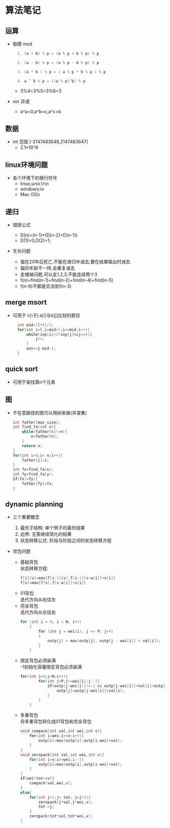 # 算法笔记

## 运算

* 取模 mod

  ``` c
    1. (a + b) % p = (a % p + b % p) % p  

    2. (a - b) % p = (a % p - b % p) % p  

    3. (a * b ) % p = ( a % p * b % p ) % p  

    4. a ^ b % p = ((a % p)^b) % p
  ```

  * 3%4=3%5=3%6=3
* xor 异或
  * a^a=0,a^b=c,a^c=b

## 数据

* int 范围  [-2147483648,2147483647]
  * 2.1*10^9

## linux环境问题

* 各个环境下的换行符号
  * linux,unix:\r\n
  * windows:\n
  * Mac OS\r

## 递归

* 错排公式
  * D(n)=(n-1)*(D(n-2)+D(n-1))
  * D(1)=0,D(2)=1;

* 生长问题

  * 猫在20年后死亡,不能在递归中减去,要在结果输出时减去
  * 猫的年龄不一样,会重复减去
  * 走楼梯问题,可以走1,2,3,不能连续两个3
  * f(n)=find(n-1)+find(n-2)+find(n-4)+find(n-5)
  * f(n-6)不都是合法到f(n-3)

## merge msort

* 可用于 i小于j a[i]与b[j]比较的题目

  ``` c
    int mid=(l+r)/2;
    for(int i=l,j=mid+1;i<=mid;i++){
        while(inp[i]>2*inp[j]&&j<=r){
            j++;
        }
        ans+=j-mid-1;
    }
  ```

## quick sort

* 可用于查找第n个元素

## 图

* 不在意路径的图可以用树来做(并查集)

    ```c
    int father[max_size];
    int find_fa(int n){
        while(father[n]!=n){
            n=father[n];
        }
        return n;
    }
    for(int i=0;i< n;i++){
        father[i]=i;
    }
    int fx=find_fa(x);
    int fy=find_fa(y);
    if(fx!=fy){
        father[fy]=fx;
    }
    ```

## dynamic planning

* 三个重要概念
  1. 最优子结构: 单个例子的最优结果
  2. 边界: 无需继续简化的结果
  3. 状态转移公式: 阶段与阶段之间的状态转移方程

* 背包问题
  * 基础背包  
  状态转移方程:
    ```cpp
    f[i][v]=max{f[i-1][v],f[i-1][v-w[i]]+v[i]}
    f[v]=max{f[v],f[v-w[i]]+v[i]}
    ```
  * 01背包  
    迭代方向从右往左
  * 完全背包  
    迭代方向从左往右
    ```cpp
    for (int i = 0; i < N; i++)
        {
            for (int j = wei[i]; j <= P; j++)
            {
                outp[j] = max(outp[j], outp[j - wei[i]] + val[i]);
            }
        }
    ```
  * 限定背包必须装满  
    -1初始化容量限定背包必须装满
    ```cpp
    for(int i=0;i<N;i++){
            for(int j=P;j>=wei[i];j--){
                if(outp[j-wei[i]]!=-1 && outp[j-wei[i]]+val[i]>outp[j]){
                    outp[j]=outp[j-wei[i]]+val[i];
                }
            }
        }
    ```
  * 多重背包  
    将多重背包转化成01背包和完全背包
    ```cpp
    void compack(int val,int wei,int v){
        for(int i=wei;i<=v;i++){
            outp[i]=max(outp[i],outp[i-wei]+val);
        }
    }
    void zeropack(int val,int wei,int v){
        for(int i=v;i>=wei;i--){
            outp[i]=max(outp[i],outp[i-wei]+val);
        }
    }
    if(wei*tot>=v){
        compack(val,wei,v);
    }
    else{
        for(int j=1;j< tot; j=j*2){
            zeropack(j*val,j*wei,v);
            tot-=j;
        }
        zeropack(tot*val,tot*wei,v);
    }
    ```